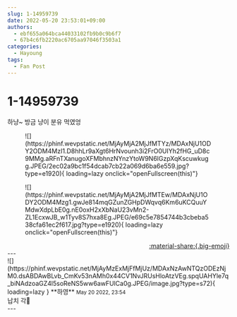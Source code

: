 ```yaml
---
slug: 1-14959739
date: 2022-05-20 23:53:01+09:00
authors:
  - ebf655a064bca44033102fb9b0c9b6f7
  - 67b4c6fb2220ac6705aa97046f3503a1
categories:
  - Hayoung
tags:
  - Fan Post
---
```


# 1-14959739

<div class="post-container" markdown="1">
<div class="content-container md-sidebar__scrollwrap" markdown="1">

하냥~ 방금 냥이 분유 먹였엉
<figure markdown="1">
![](https://phinf.wevpstatic.net/MjAyMjA2MjJfMTYz/MDAxNjU1ODY2ODM4MzI1.D8hhLr9aXgt6HrNvounh3i2FrO0UIYh2fHG_uD8c9MMg.aRFnTXanugoXFMbhnzNYnzYtoW9N6lGzpXqKscuwkugg.JPEG/2ec02a9bc1f54dcab7cb22a069d6ba6e559.jpg?type=e1920){ loading=lazy onclick="openFullscreen(this)"}
</figure>

<figure markdown="1">
![](https://phinf.wevpstatic.net/MjAyMjA2MjJfMTEw/MDAxNjU1ODY2ODM4Mzg1.gwJe814mqGZunZGHpDWqvq6Km6uKCQuuYMdwXdpLbE0g.nE0oxH2xXbNaU23vMn2-ZL1EcxwJB_w1Tyv8S7hxa8Eg.JPEG/e69c5e7854744b3cbeba538cfa61ec2f617.jpg?type=e1920){ loading=lazy onclick="openFullscreen(this)"}
</figure>


</div>
</div>

<div style="text-align: right;" markdown="1">
<a href="https://weverse.io/fromis9/fanpost/1-14959739" style="text-align: right;">:material-share:{.big-emoji}</a>
</div>
---

<div class="comments-container md-sidebar__scrollwrap" markdown="1">
<div class="comment" markdown="1">
<div class='id-container' markdown="1">
![](https://phinf.wevpstatic.net/MjAyMzExMjFfMjUz/MDAxNzAwNTQzODEzNjM0.dsABDAwBLvb_CmKv53nAMh0x44CV1NvJRUsHloAtzVEg.spqUAHYle7q_biNAdzoaGZ4l5soReNS5ww6awFUlCa0g.JPEG/image.jpg?type=s72){ loading=lazy }
**<span class="artist">하영</span>** <small>May 20 2022, 23:54</small><br>
</div>
<div class='comment-body' markdown="1">
납치 각📐
</div>
</div>
</div>
---
